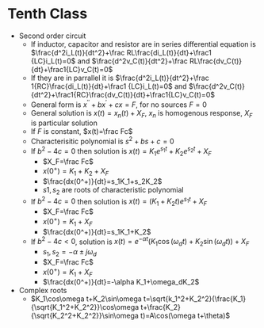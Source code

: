 # Tenth Class
* Second order circuit
  * If inductor, capacitor and resistor are in series differential equation is $\frac{d^2i_L(t)}{dt^2}+\frac RL\frac{di_L(t)}{dt}+\frac1 {LC}i_L(t)=0$ and $\frac{d^2v_C(t)}{dt^2}+\frac RL\frac{dv_C(t)}{dt}+\frac1{LC}v_C(t)=0$
  * If they are in parrallel it is $\frac{d^2i_L(t)}{dt^2}+\frac 1{RC}\frac{di_L(t)}{dt}+\frac1 {LC}i_L(t)=0$ and $\frac{d^2v_C(t)}{dt^2}+\frac1{RC}\frac{dv_C(t)}{dt}+\frac1{LC}v_C(t)=0$
  * General form is $x^{\prime\prime}+bx^\prime+cx=F$, for no sources $F=0$
  * General solution is $x(t)=x_n(t)+X_F$, $x_n$ is homogenous response, $X_F$ is particular solution
  * If $F$ is constant, $x(t)=\frac Fc$
  * Characterisitic polynomial is $s^2+bs+c=0$
  * If $b^2-4c=0$ then solution is $x(t)=K_1e^{s_1t}+K_2e^{s_2t}+X_F$
    * $X_F=\frac Fc$
    * $x(0^+)=K_1+K_2+X_F$
    * $\frac{dx(0^+)}{dt}=s_1K_1+s_2K_2$
    * $s1, s_2$ are roots of characteristic polynomial
  * If $b^2-4c=0$ then solution is $x(t)=(K_1+K_2t)e^{s_1t}+X_F$
    * $X_F=\frac Fc$
    * $x(0^+)=K_1+X_F$
    * $\frac{dx(0^+)}{dt}=s_1K_1+K_2$
  * If $b^2-4c<0$, solution is $x(t)=e^{-\alpha t}(K_1\cos(\omega_dt)+K_2\sin(\omega_d t))+X_F$
    * $s_1, s_2=-\alpha\pm j\omega_d$
    * $X_F=\frac Fc$
    * $x(0^+)=K_1+X_F$
    * $\frac{dx(0^+)}{dt}=-\alpha K_1+\omega_dK_2$
* Complex roots
  * $K_1\cos\omega t+K_2\sin\omega t=\sqrt{k_1^2+K_2^2}(\frac{K_1}{\sqrt{K_1^2+K_2^2}}\cos\omega t+\frac{K_2}{\sqrt{K_2^2+K_2^2}}\sin\omega t)=A\cos(\omega t+\theta)$